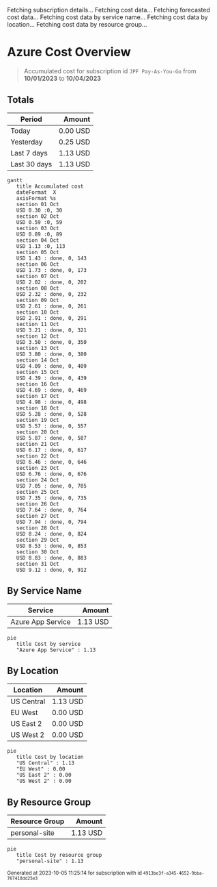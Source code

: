 Fetching subscription details...
Fetching cost data...
Fetching forecasted cost data...
Fetching cost data by service name...
Fetching cost data by location...
Fetching cost data by resource group...
# Azure Cost Overview

> Accumulated cost for subscription id `JPF Pay-As-You-Go` from **10/01/2023** to **10/04/2023**

## Totals

|Period|Amount|
|---|---:|
|Today|0.00 USD|
|Yesterday|0.25 USD|
|Last 7 days|1.13 USD|
|Last 30 days|1.13 USD|

```mermaid
gantt
   title Accumulated cost
   dateFormat  X
   axisFormat %s
   section 01 Oct
   USD 0.30 :0, 30
   section 02 Oct
   USD 0.59 :0, 59
   section 03 Oct
   USD 0.89 :0, 89
   section 04 Oct
   USD 1.13 :0, 113
   section 05 Oct
   USD 1.43 : done, 0, 143
   section 06 Oct
   USD 1.73 : done, 0, 173
   section 07 Oct
   USD 2.02 : done, 0, 202
   section 08 Oct
   USD 2.32 : done, 0, 232
   section 09 Oct
   USD 2.61 : done, 0, 261
   section 10 Oct
   USD 2.91 : done, 0, 291
   section 11 Oct
   USD 3.21 : done, 0, 321
   section 12 Oct
   USD 3.50 : done, 0, 350
   section 13 Oct
   USD 3.80 : done, 0, 380
   section 14 Oct
   USD 4.09 : done, 0, 409
   section 15 Oct
   USD 4.39 : done, 0, 439
   section 16 Oct
   USD 4.69 : done, 0, 469
   section 17 Oct
   USD 4.98 : done, 0, 498
   section 18 Oct
   USD 5.28 : done, 0, 528
   section 19 Oct
   USD 5.57 : done, 0, 557
   section 20 Oct
   USD 5.87 : done, 0, 587
   section 21 Oct
   USD 6.17 : done, 0, 617
   section 22 Oct
   USD 6.46 : done, 0, 646
   section 23 Oct
   USD 6.76 : done, 0, 676
   section 24 Oct
   USD 7.05 : done, 0, 705
   section 25 Oct
   USD 7.35 : done, 0, 735
   section 26 Oct
   USD 7.64 : done, 0, 764
   section 27 Oct
   USD 7.94 : done, 0, 794
   section 28 Oct
   USD 8.24 : done, 0, 824
   section 29 Oct
   USD 8.53 : done, 0, 853
   section 30 Oct
   USD 8.83 : done, 0, 883
   section 31 Oct
   USD 9.12 : done, 0, 912
```

## By Service Name

|Service|Amount|
|---|---:|
|Azure App Service|1.13 USD|

```mermaid
pie
   title Cost by service
   "Azure App Service" : 1.13
```

## By Location

|Location|Amount|
|---|---:|
|US Central|1.13 USD|
|EU West|0.00 USD|
|US East 2|0.00 USD|
|US West 2|0.00 USD|

```mermaid
pie
   title Cost by location
   "US Central" : 1.13
   "EU West" : 0.00
   "US East 2" : 0.00
   "US West 2" : 0.00
```

## By Resource Group

|Resource Group|Amount|
|---|---:|
|personal-site|1.13 USD|

```mermaid
pie
   title Cost by resource group
   "personal-site" : 1.13
```

<sup>Generated at 2023-10-05 11:25:14 for subscription with id `4913be3f-a345-4652-9bba-767418dd25e3`</sup>
